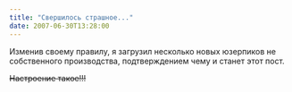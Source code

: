 ```yaml
---
title: "Свершилось страшное..."
date: 2007-06-30T13:28:00
---
```


Изменив своему правилу, я загрузил несколько новых юзерпиков не собственного производства, подтверждением чему и станет этот пост.



<STRIKE>Настроение такое!!!</STRIKE>
